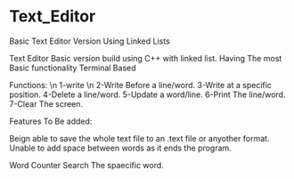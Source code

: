 # Text_Editor
Basic Text Editor Version Using Linked Lists

Text Editor Basic version build using C++ with linked list.
Having The most Basic functionality Terminal Based

Functions:
\n
1-write
\n
2-Write Before a line/word.
3-Write at a specific position.
4-Delete a line/word.
5-Update a word/line.
6-Print The line/word.
7-Clear The screen.

Features To Be added:

Beign able to save the whole text file to an .text file or anyother format.
Unable to add space between words as it ends the program.

Word Counter
Search The spaecific word.
